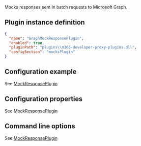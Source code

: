 Mocks responses sent in batch requests to Microsoft Graph.

## Plugin instance definition

```json
{
  "name": "GraphMockResponsePlugin",
  "enabled": true,
  "pluginPath": "plugins\\m365-developer-proxy-plugins.dll",
  "configSection": "mocksPlugin"
}
```

## Configuration example

See [MockResponsePlugin](./MockResponsePlugin.md)

## Configuration properties

See [MockResponsePlugin](./MockResponsePlugin.md)

## Command line options

See [MockResponsePlugin](./MockResponsePlugin.md)
